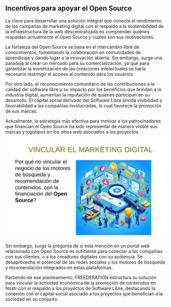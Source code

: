 ## Incentivos para apoyar el Open Source

La clave para desarrollar una solución integral que conecte el rendimiento de las campañas de marketing digital con el respaldo a la sostenibilidad de la infraestructura de la web descentralizada es comprender quiénes respaldan actualmente el Open Source y cuáles son sus motivaciones.

La fortaleza del Open Source se basa en el intercambio libre de conocimientos, fomentando la colaboración en comunidades de aprendizaje y dando lugar a la innovación abierta. Sin embargo, surge una paradoja al crear un mercado para su comercialización, ya que para garantizar la monetización de las creaciones intelectuales se haría necesario restringir el acceso al contenido para los usuarios.

Por otro lado, el reconocimiento comunitario de las contribuciones a la calidad del software libre y su impacto por los beneficios que brindan a la industria digital,  aumentan la reputación de quienes participan en su desarrollo. El capital social derivado del Software Libre brinda visibilidad y favorabilidad a las compañías involucradas, lo cual favorece la promoción de sus marcas.

Actualmente, la estrategia más efectiva para motivar a los patrocinadores que financian el Open Source ha sido representar de manera visible sus marcas y logotipos en los sitios web asociados a los proyectos. 

![Vincular la promoción en la Web con el Open Source](../img/linking_open_source_with_marketing.jpg)

Sin embargo, surge la pregunta de si esta mención en un portal web relacionado con Open Source es suficiente para conectar a las compañías con sus clientes, o a los creadores digitales con su audiencia. Se desaprovecha el potencial de las redes sociales y los motores de búsqueda y recomendación integrados en estas plataformas.

Partiendo de ese planteamiento, FREEDERATION estructura su solución para vincular la actividad económica de la promoción de contenidos en Nostr con el respaldo a los proyectos de Software Libre, destacando la conexión con el capital social asociado a los proyectos que benefician a la sociedad en su conjunto.